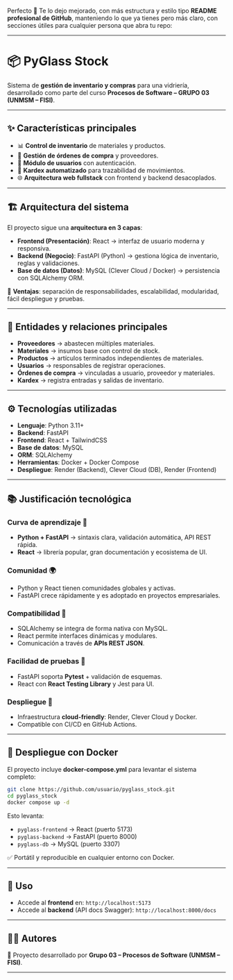 Perfecto 🙌 Te lo dejo mejorado, con más estructura y estilo tipo **README profesional de GitHub**, manteniendo lo que ya tienes pero más claro, con secciones útiles para cualquier persona que abra tu repo:

---

# 📦 PyGlass Stock

Sistema de **gestión de inventario y compras** para una vidriería, desarrollado como parte del curso **Procesos de Software – GRUPO 03 (UNMSM – FISI)**.

---

## ✨ Características principales

* 📊 **Control de inventario** de materiales y productos.
* 🛒 **Gestión de órdenes de compra** y proveedores.
* 👤 **Módulo de usuarios** con autenticación.
* 📑 **Kardex automatizado** para trazabilidad de movimientos.
* 🌐 **Arquitectura web fullstack** con frontend y backend desacoplados.

---

## 🏗️ Arquitectura del sistema

El proyecto sigue una **arquitectura en 3 capas**:

* **Frontend (Presentación)**: React → interfaz de usuario moderna y responsiva.
* **Backend (Negocio)**: FastAPI (Python) → gestiona lógica de inventario, reglas y validaciones.
* **Base de datos (Datos)**: MySQL (Clever Cloud / Docker) → persistencia con SQLAlchemy ORM.

🔹 **Ventajas**: separación de responsabilidades, escalabilidad, modularidad, fácil despliegue y pruebas.

---

## 📂 Entidades y relaciones principales

* **Proveedores** → abastecen múltiples materiales.
* **Materiales** → insumos base con control de stock.
* **Productos** → artículos terminados independientes de materiales.
* **Usuarios** → responsables de registrar operaciones.
* **Órdenes de compra** → vinculadas a usuario, proveedor y materiales.
* **Kardex** → registra entradas y salidas de inventario.

---

## ⚙️ Tecnologías utilizadas

* **Lenguaje**: Python 3.11+
* **Backend**: FastAPI
* **Frontend**: React + TailwindCSS
* **Base de datos**: MySQL
* **ORM**: SQLAlchemy
* **Herramientas**: Docker + Docker Compose
* **Despliegue**: Render (Backend), Clever Cloud (DB), Render (Frontend)

---

## 📚 Justificación tecnológica

### Curva de aprendizaje 📘

* **Python + FastAPI** → sintaxis clara, validación automática, API REST rápida.
* **React** → librería popular, gran documentación y ecosistema de UI.

### Comunidad 🌍

* Python y React tienen comunidades globales y activas.
* FastAPI crece rápidamente y es adoptado en proyectos empresariales.

### Compatibilidad 🔗

* SQLAlchemy se integra de forma nativa con MySQL.
* React permite interfaces dinámicas y modulares.
* Comunicación a través de **APIs REST JSON**.

### Facilidad de pruebas 🧪

* FastAPI soporta **Pytest** + validación de esquemas.
* React con **React Testing Library** y Jest para UI.

### Despliegue 🚀

* Infraestructura **cloud-friendly**: Render, Clever Cloud y Docker.
* Compatible con CI/CD en GitHub Actions.

---

## 🐳 Despliegue con Docker

El proyecto incluye **docker-compose.yml** para levantar el sistema completo:

```bash
git clone https://github.com/usuario/pyglass_stock.git
cd pyglass_stock
docker compose up -d
```

Esto levanta:

* `pyglass-frontend` → React (puerto 5173)
* `pyglass-backend` → FastAPI (puerto 8000)
* `pyglass-db` → MySQL (puerto 3307)

✅ Portátil y reproducible en cualquier entorno con Docker.

---

## 📖 Uso

* Accede al **frontend** en: `http://localhost:5173`
* Accede al **backend** (API docs Swagger): `http://localhost:8000/docs`

---

## 👨‍💻 Autores

📌 Proyecto desarrollado por **Grupo 03 – Procesos de Software (UNMSM – FISI)**.

---

